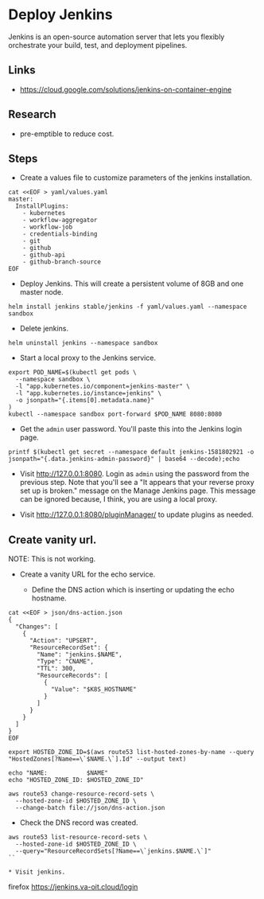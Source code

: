 # Deploy Jenkins

Jenkins is an open-source automation server that lets you flexibly orchestrate your build, test, and deployment pipelines.

## Links

* https://cloud.google.com/solutions/jenkins-on-container-engine

## Research

* pre-emptible to reduce cost.
 
## Steps

* Create a values file to customize parameters of the jenkins installation.

```
cat <<EOF > yaml/values.yaml
master:
  InstallPlugins:
    - kubernetes
    - workflow-aggregator
    - workflow-job
    - credentials-binding
    - git
    - github
    - github-api
    - github-branch-source
EOF
```

* Deploy Jenkins. This will create a persistent volume of 8GB and one master node.

```
helm install jenkins stable/jenkins -f yaml/values.yaml --namespace sandbox
```

  * Delete jenkins.

```
helm uninstall jenkins --namespace sandbox
```

* Start a local proxy to the Jenkins service.

```
export POD_NAME=$(kubectl get pods \
  --namespace sandbox \
  -l "app.kubernetes.io/component=jenkins-master" \
  -l "app.kubernetes.io/instance=jenkins" \
  -o jsonpath="{.items[0].metadata.name}"
)
kubectl --namespace sandbox port-forward $POD_NAME 8080:8080
```

* Get the `admin` user password. You'll paste this into the Jenkins login page.

```
printf $(kubectl get secret --namespace default jenkins-1581802921 -o jsonpath="{.data.jenkins-admin-password}" | base64 --decode);echo
```

* Visit http://127.0.0.1:8080. Login as `admin` using the password from the previous step. Note that you'll see a "It appears that your reverse proxy set up is broken." message on the Manage Jenkins page. This message can be ignored because, I think, you are using a local proxy.

* Visit http://127.0.0.1:8080/pluginManager/ to update plugins as needed.


## Create vanity url.

NOTE: This is not working.

* Create a vanity URL for the echo service.

  * Define the DNS action which is inserting or updating the echo hostname.

```
cat <<EOF > json/dns-action.json
{
  "Changes": [
    {
      "Action": "UPSERT",
      "ResourceRecordSet": {
        "Name": "jenkins.$NAME",
        "Type": "CNAME",
        "TTL": 300,
        "ResourceRecords": [
          {
            "Value": "$K8S_HOSTNAME"
          }
        ]
      }
    }
  ]
}
EOF

export HOSTED_ZONE_ID=$(aws route53 list-hosted-zones-by-name --query "HostedZones[?Name==\`$NAME.\`].Id" --output text)

echo "NAME:           $NAME"
echo "HOSTED_ZONE_ID: $HOSTED_ZONE_ID"

aws route53 change-resource-record-sets \
  --hosted-zone-id $HOSTED_ZONE_ID \
  --change-batch file://json/dns-action.json
```

* Check the DNS record was created.

```
aws route53 list-resource-record-sets \
  --hosted-zone-id $HOSTED_ZONE_ID \
  --query="ResourceRecordSets[?Name==\`jenkins.$NAME.\`]"
``

* Visit jenkins.

```
firefox https://jenkins.va-oit.cloud/login
```
